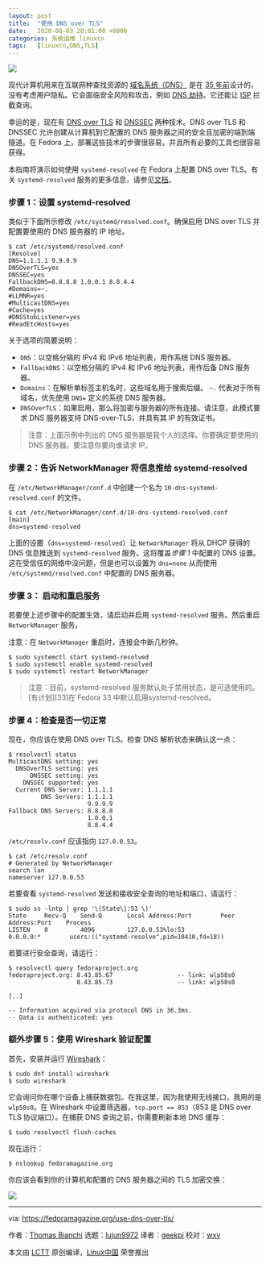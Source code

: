 ```yaml
---
layout: post
title:	"使用 DNS over TLS"
date:	2020-08-03 20:01:00 +0800 
categories:	系统运维 linuxcn 
tags:	[linuxcn,DNS,TLS]
---
```



![](/Asserts/Images//attachment/album/202008/03/200139ufsvfoucavors3fr.jpg)


现代计算机用来在互联网种查找资源的 [域名系统（DNS）](https://en.wikipedia.org/wiki/Domain_Name_System) 是在 [35 年前](https://tools.ietf.org/html/rfc1035)设计的，没有考虑用户隐私。它会面临安全风险和攻击，例如 [DNS 劫持](https://en.wikipedia.org/wiki/DNS_hijacking)。它还能让 [ISP](https://en.wikipedia.org/wiki/Internet_service_provider) 拦截查询。


幸运的是，现在有 [DNS over TLS](https://en.wikipedia.org/wiki/DNS_over_TLS) 和 [DNSSEC](https://en.wikipedia.org/wiki/Domain_Name_System_Security_Extensions) 两种技术。DNS over TLS 和 DNSSEC 允许创建从计算机到它配置的 DNS 服务器之间的安全且加密的端到端隧道。在 Fedora 上，部署这些技术的步骤很容易，并且所有必要的工具也很容易获得。


本指南将演示如何使用 `systemd-resolved` 在 Fedora 上配置 DNS over TLS。有关 `systemd-resolved` 服务的更多信息，请参见[文档](https://www.freedesktop.org/wiki/Software/systemd/resolved/)。


### 步骤 1：设置 systemd-resolved


类似于下面所示修改 `/etc/systemd/resolved.conf`。确保启用 DNS over TLS 并配置要使用的 DNS 服务器的 IP 地址。



```
$ cat /etc/systemd/resolved.conf
[Resolve]
DNS=1.1.1.1 9.9.9.9
DNSOverTLS=yes
DNSSEC=yes
FallbackDNS=8.8.8.8 1.0.0.1 8.8.4.4
#Domains=~.
#LLMNR=yes
#MulticastDNS=yes
#Cache=yes
#DNSStubListener=yes
#ReadEtcHosts=yes

```

关于选项的简要说明：


* `DNS`：以空格分隔的 IPv4 和 IPv6 地址列表，用作系统 DNS 服务器。
* `FallbackDNS`：以空格分隔的 IPv4 和 IPv6 地址列表，用作后备 DNS 服务器。
* `Domains`：在解析单标签主机名时，这些域名用于搜索后缀。 `~.` 代表对于所有域名，优先使用 `DNS=` 定义的系统 DNS 服务器。
* `DNSOverTLS`：如果启用，那么将加密与服务器的所有连接。请注意，此模式要求 DNS 服务器支持 DNS-over-TLS，并具有其 IP 的有效证书。



> 
> 注意：上面示例中列出的 DNS 服务器是我个人的选择。你要确定要使用的 DNS 服务器。要注意你要向谁请求 IP。
> 
> 
> 


### 步骤 2：告诉 NetworkManager 将信息推给 systemd-resolved


在 `/etc/NetworkManager/conf.d` 中创建一个名为 `10-dns-systemd-resolved.conf` 的文件。



```
$ cat /etc/NetworkManager/conf.d/10-dns-systemd-resolved.conf
[main]
dns=systemd-resolved

```

上面的设置（`dns=systemd-resolved`）让 `NetworkManager` 将从 DHCP 获得的 DNS 信息推送到 `systemd-resolved` 服务。这将覆盖*步骤 1* 中配置的 DNS 设置。这在受信任的网络中没问题，但是也可以设置为 `dns=none` 从而使用 `/etc/systemd/resolved.conf` 中配置的 DNS 服务器。


### 步骤 3： 启动和重启服务


若要使上述步骤中的配置生效，请启动并启用 `systemd-resolved` 服务。然后重启 `NetworkManager` 服务。


注意：在 `NetworkManager` 重启时，连接会中断几秒钟。



```
$ sudo systemctl start systemd-resolved
$ sudo systemctl enable systemd-resolved
$ sudo systemctl restart NetworkManager

```


> 
> 注意：目前，systemd-resolved 服务默认处于禁用状态，是可选使用的。[有计划][33]在 Fedora 33 中默认启用systemd-resolved。
> 
> 
> 


### 步骤 4：检查是否一切正常


现在，你应该在使用 DNS over TLS。检查 DNS 解析状态来确认这一点：



```
$ resolvectl status
MulticastDNS setting: yes
  DNSOverTLS setting: yes
      DNSSEC setting: yes
    DNSSEC supported: yes
  Current DNS Server: 1.1.1.1
         DNS Servers: 1.1.1.1
                      9.9.9.9
Fallback DNS Servers: 8.8.8.8
                      1.0.0.1
                      8.8.4.4

```

`/etc/resolv.conf` 应该指向 `127.0.0.53`。



```
$ cat /etc/resolv.conf
# Generated by NetworkManager
search lan
nameserver 127.0.0.53

```

若要查看 `systemd-resolved` 发送和接收安全查询的地址和端口，请运行：



```
$ sudo ss -lntp | grep '\(State\|:53 \)'
State     Recv-Q    Send-Q       Local Address:Port        Peer Address:Port    Process
LISTEN    0         4096         127.0.0.53%lo:53               0.0.0.0:*        users:(("systemd-resolve",pid=10410,fd=18))

```

若要进行安全查询，请运行：



```
$ resolvectl query fedoraproject.org
fedoraproject.org: 8.43.85.67                  -- link: wlp58s0
                   8.43.85.73                  -- link: wlp58s0

[..]

-- Information acquired via protocol DNS in 36.3ms.
-- Data is authenticated: yes

```

### 额外步骤 5：使用 Wireshark 验证配置


首先，安装并运行 [Wireshark](https://www.wireshark.org/)：



```
$ sudo dnf install wireshark
$ sudo wireshark

```

它会询问你在哪个设备上捕获数据包。在我这里，因为我使用无线接口，我用的是 `wlp58s0`。在 Wireshark 中设置筛选器，`tcp.port == 853`（853 是 DNS over TLS 协议端口）。在捕获 DNS 查询之前，你需要刷新本地 DNS 缓存：



```
$ sudo resolvectl flush-caches

```

现在运行：



```
$ nslookup fedoramagazine.org

```

你应该会看到你的计算机和配置的 DNS 服务器之间的 TLS 加密交换：


![](/Asserts/Images//attachment/album/202008/03/200141wlbeo9m0e1m9loml.png)




---


via: <https://fedoramagazine.org/use-dns-over-tls/>


作者：[Thomas Bianchi](https://fedoramagazine.org/author/thobianchi/) 选题：[lujun9972](https://github.com/lujun9972) 译者：[geekpi](https://github.com/geekpi) 校对：[wxy](https://github.com/wxy)


本文由 [LCTT](https://github.com/LCTT/TranslateProject) 原创编译，[Linux中国](https://linux.cn/) 荣誉推出
